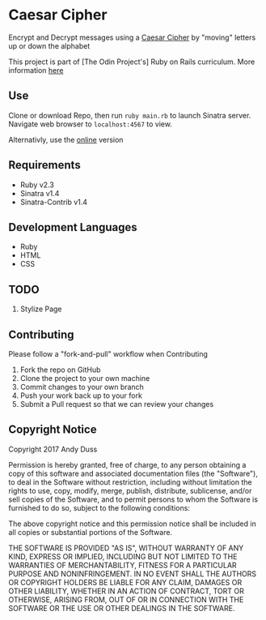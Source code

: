 # Caesar Cipher

Encrypt and Decrypt messages using a [Caesar Cipher](https://learncryptography.com/classical-encryption/caesar-cipher) by "moving" letters up or down the alphabet

This project is part of [The Odin Project's] Ruby on Rails curriculum. More information [here](https://www.theodinproject.com/courses/ruby-on-rails/lessons/sinatra-project)

## Use
Clone or download Repo, then run `ruby main.rb` to launch Sinatra server. Navigate web browser to `localhost:4567` to view.

Alternativly, use the [online](https://fast-citadel-19591.herokuapp.com/) version

## Requirements
* Ruby v2.3
* Sinatra v1.4
* Sinatra-Contrib v1.4


## Development Languages
* Ruby
* HTML
* CSS

## TODO
1. Stylize Page

## Contributing
Please follow a "fork-and-pull" workflow when Contributing

1. Fork the repo on GitHub
2. Clone the project to your own machine
3. Commit changes to your own branch
4. Push your work back up to your fork
5. Submit a Pull request so that we can review your changes

## Copyright Notice
Copyright 2017 Andy Duss

Permission is hereby granted, free of charge, to any person obtaining a copy of this software and associated documentation files (the "Software"), to deal in the Software without restriction, including without limitation the rights to use, copy, modify, merge, publish, distribute, sublicense, and/or sell copies of the Software, and to permit persons to whom the Software is furnished to do so, subject to the following conditions:

The above copyright notice and this permission notice shall be included in all copies or substantial portions of the Software.

THE SOFTWARE IS PROVIDED "AS IS", WITHOUT WARRANTY OF ANY KIND, EXPRESS OR IMPLIED, INCLUDING BUT NOT LIMITED TO THE WARRANTIES OF MERCHANTABILITY, FITNESS FOR A PARTICULAR PURPOSE AND NONINFRINGEMENT. IN NO EVENT SHALL THE AUTHORS OR COPYRIGHT HOLDERS BE LIABLE FOR ANY CLAIM, DAMAGES OR OTHER LIABILITY, WHETHER IN AN ACTION OF CONTRACT, TORT OR OTHERWISE, ARISING FROM, OUT OF OR IN CONNECTION WITH THE SOFTWARE OR THE USE OR OTHER DEALINGS IN THE SOFTWARE.
